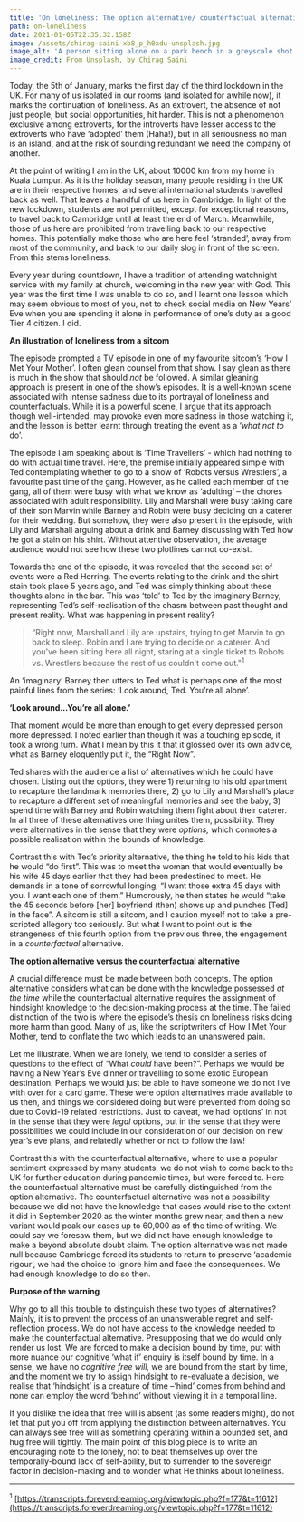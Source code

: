 ```yaml
---
title: 'On loneliness: The option alternative/ counterfactual alternative conflation'
path: on-loneliness
date: 2021-01-05T22:35:32.158Z
image: /assets/chirag-saini-xb8_p_h0xdu-unsplash.jpg
image_alt: 'A person sitting alone on a park bench in a greyscale shot of a park. '
image_credit: From Unsplash, by Chirag Saini
---
```


Today, the 5th of January, marks the first day of the third lockdown in the UK. For many of us isolated in our rooms (and isolated for awhile now), it marks the continuation of loneliness. As an extrovert, the absence of not just people, but social opportunities, hit harder. This is not a phenomenon exclusive among extroverts, for the introverts have lesser access to the extroverts who have ‘adopted’ them (Haha!), but in all seriousness no man is an island, and at the risk of sounding redundant we need the company of another.

At the point of writing I am in the UK, about 10000 km from my home in Kuala Lumpur. As it is the holiday season, many people residing in the UK are in their respective homes, and several international students travelled back as well. That leaves a handful of us here in Cambridge. In light of the new lockdown, students are not permitted, except for exceptional reasons, to travel back to Cambridge until at least the end of March. Meanwhile, those of us here are prohibited from travelling back to our respective homes. This potentially make those who are here feel ‘stranded’, away from most of the community, and back to our daily slog in front of the screen. From this stems loneliness.

Every year during countdown, I have a tradition of attending watchnight service with my family at church, welcoming in the new year with God. This year was the first time I was unable to do so, and I learnt one lesson which may seem obvious to most of you, not to check social media on New Years’ Eve when you are spending it alone in performance of one’s duty as a good Tier 4 citizen. I did.

**An illustration of loneliness from a sitcom**

The episode prompted a TV episode in one of my favourite sitcom’s ‘How I Met Your Mother’. I often glean counsel from that show. I say glean as there is much in the show that should _not_ be followed. A similar gleaning approach is present in one of the show’s episodes. It is a well-known scene associated with intense sadness due to its portrayal of loneliness and counterfactuals. While it is a powerful scene, I argue that its approach though well-intended, may provoke even more sadness in those watching it, and the lesson is better learnt through treating the event as a ‘_what not to_ do’.

The episode I am speaking about is ‘Time Travellers’ - which had nothing to do with actual time travel. Here, the premise initially appeared simple with Ted contemplating whether to go to a show of ‘Robots versus Wrestlers’, a favourite past time of the gang. However, as he called each member of the gang, all of them were busy with what we know as ‘adulting’ – the chores associated with adult responsibility. Lily and Marshall were busy taking care of their son Marvin while Barney and Robin were busy deciding on a caterer for their wedding. But somehow, they were also present in the episode, with Lily and Marshall arguing about a drink and Barney discussing with Ted how he got a stain on his shirt. Without attentive observation, the average audience would not see how these two plotlines cannot co-exist.

Towards the end of the episode, it was revealed that the second set of events were a Red Herring. The events relating to the drink and the shirt stain took place 5 years ago, and Ted was simply thinking about these thoughts alone in the bar. This was ‘told’ to Ted by the imaginary Barney, representing Ted’s self-realisation of the chasm between past thought and present reality. What was happening in present reality?

> “Right now, Marshall and Lily are upstairs, trying to get Marvin to go back to sleep. Robin and I are trying to decide on a caterer. And you've been sitting here all night, staring at a single ticket to Robots vs. Wrestlers because the rest of us couldn't come out[](#_ftn1)."<sup>1</sup>

An ‘imaginary’ Barney then utters to Ted what is perhaps one of the most painful lines from the series: ‘Look around, Ted. You’re all alone’.

**‘Look around…You’re all alone.’**

That moment would be more than enough to get every depressed person more depressed. I noted earlier than though it was a touching episode, it took a wrong turn. What I mean by this it that it glossed over its own advice, what as Barney eloquently put it, the “Right Now”.

Ted shares with the audience a list of alternatives which he could have chosen. Listing out the options, they were 1) returning to his old apartment to recapture the landmark memories there, 2) go to Lily and Marshall’s place to recapture a different set of meaningful memories and see the baby, 3) spend time with Barney and Robin watching them fight about their caterer. In all three of these alternatives one thing unites them, possibility. They were alternatives in the sense that they were _options,_ which connotes a possible realisation within the bounds of knowledge.

Contrast this with Ted’s priority alternative, the thing he told to his kids that he would “do first”. This was to meet the woman that would eventually be his wife 45 days earlier that they had been predestined to meet. He demands in a tone of sorrowful longing, “I want those extra 45 days with you. I want each one of them.” Humorously, he then states he would “take the 45 seconds before \[her] boyfriend (then) shows up and punches \[Ted] in the face”. A sitcom is still a sitcom, and I caution myself not to take a pre-scripted allegory too seriously. But what I want to point out is the strangeness of this fourth option from the previous three, the engagement in a _counterfactual_ alternative.

**The option alternative versus the counterfactual alternative**

A crucial difference must be made between both concepts. The option alternative considers what can be done with the knowledge possessed _at the time_ while the counterfactual alternative requires the assignment of hindsight knowledge to the decision-making process at the time. The failed distinction of the two is where the episode’s thesis on loneliness risks doing more harm than good. Many of us, like the scriptwriters of How I Met Your Mother, tend to conflate the two which leads to an unanswered pain.

Let me illustrate. When we are lonely, we tend to consider a series of questions to the effect of “What _could_ have been?”. Perhaps we would be having a New Year’s Eve dinner or travelling to some exotic European destination. Perhaps we would just be able to have someone we do not live with over for a card game. These were option alternatives made available to us then, and things we considered doing but were prevented from doing so due to Covid-19 related restrictions. Just to caveat, we had ‘options’ in not in the sense that they were _legal_ options, but in the sense that they were possibilities we could include in our consideration of our decision on new year’s eve plans, and relatedly whether or not to follow the law!

Contrast this with the counterfactual alternative, where to use a popular sentiment expressed by many students, we do not wish to come back to the UK for further education during pandemic times, but were forced to. Here the counterfactual alternative must be carefully distinguished from the option alternative. The counterfactual alternative was not a possibility because we did not have the knowledge that cases would rise to the extent it did in September 2020 as the winter months grew near, and then a new variant would peak our cases up to 60,000 as of the time of writing. We could say we foresaw them, but we did not have enough knowledge to make a beyond absolute doubt claim. The option alternative was not made null because Cambridge forced its students to return to preserve ‘academic rigour’, we had the choice to ignore him and face the consequences. We had enough knowledge to do so then.

**Purpose of the warning**

Why go to all this trouble to distinguish these two types of alternatives? Mainly, it is to prevent the process of an unanswerable regret and self-reflection process. We do not have access to the knowledge needed to make the counterfactual alternative. Presupposing that we do would only render us lost. We are forced to make a decision bound by time, put with more nuance our cognitive ‘what if’ enquiry is itself bound by time. In a sense, we have no _cognitive free will,_ we are bound from the start by time, and the moment we try to assign hindsight to re-evaluate a decision, we realise that ‘hindsight’ is a creature of time –‘hind’ comes from behind and none can employ the word ‘behind’ without viewing it in a temporal line.

If you dislike the idea that free will is absent (as some readers might), do not let that put you off from applying the distinction between alternatives. You can always see free will as something operating within a bounded set, and hug free will tightly. The main point of this blog piece is to write an encouraging note to the lonely, not to beat themselves up over the temporally-bound lack of self-ability, but to surrender to the sovereign factor in decision-making and to wonder what He thinks about loneliness.

---

<sup>1</sup> [https://transcripts.foreverdreaming.org/viewtopic.php?f=177&t=11612](https://transcripts.foreverdreaming.org/viewtopic.php?f=177&t=11612)
